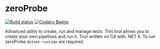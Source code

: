 # zeroProbe
[![Build status](https://dev.azure.com/kostya-zero/zeroProbe/_apis/build/status/zeroProbe-CI)](https://dev.azure.com/kostya-zero/zeroProbe/_build/latest?definitionId=2)
[![Codacy Badge](https://app.codacy.com/project/badge/Grade/ee24203115c542b08553b7e071a14b88)](https://www.codacy.com/gl/kostya-zero/zeroprobe/dashboard?utm_source=gitlab.com&amp;utm_medium=referral&amp;utm_content=kostya-zero/zeroprobe&amp;utm_campaign=Badge_Grade)

Advanced utility to create, run and manage tests. 
This tool allows you to create your own pipelines and run it.
Tool written on C# with .NET 6.
To run zeroProbe `dotnet-runtime` are required.
